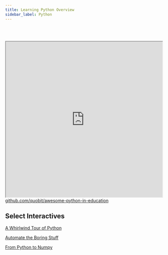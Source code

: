 ```yaml
---
title: Learning Python Overview
sidebar_label: Python
---
```


<br></br>
<iframe src="https://webdevscom.github.io/resources/134" width="100%" height="500" title="CSS Stacking, Absolute 1"></iframe>
<figcaption><a href = "https://github.com/quobit/awesome-python-in-education">github.com/quobit/awesome-python-in-education</a></figcaption>

## Select Interactives

[A Whirlwind Tour of Python](https://jakevdp.github.io/WhirlwindTourOfPython/)

[Automate the Boring Stuff](https://automatetheboringstuff.com/)

[From Python to Numpy](https://www.labri.fr/perso/nrougier/from-python-to-numpy/)
